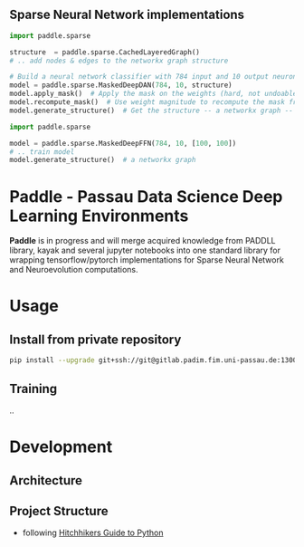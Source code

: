 ## Sparse Neural Network implementations
```python
import paddle.sparse

structure  = paddle.sparse.CachedLayeredGraph()
# .. add nodes & edges to the networkx graph structure

# Build a neural network classifier with 784 input and 10 output neurons and the given structure
model = paddle.sparse.MaskedDeepDAN(784, 10, structure)
model.apply_mask()  # Apply the mask on the weights (hard, not undoable)
model.recompute_mask()  # Use weight magnitude to recompute the mask from the network
model.generate_structure()  # Get the structure -- a networkx graph -- based on the current mask
```
```python
import paddle.sparse

model = paddle.sparse.MaskedDeepFFN(784, 10, [100, 100])
# .. train model
model.generate_structure()  # a networkx graph
``` 


# Paddle - Passau Data Science Deep Learning Environments
**Paddle** is in progress and will merge acquired knowledge from PADDLL library, kayak and several jupyter notebooks into one standard library for wrapping tensorflow/pytorch implementations for Sparse Neural Network and Neuroevolution computations.

# Usage
## Install from private repository
```bash
pip install --upgrade git+ssh://git@gitlab.padim.fim.uni-passau.de:13003/paddle/paddle.git
```


## Training
..


# Development

## Architecture

## Project Structure
- following [Hitchhikers Guide to Python](http://docs.python-guide.org/en/latest/writing/structure/)
